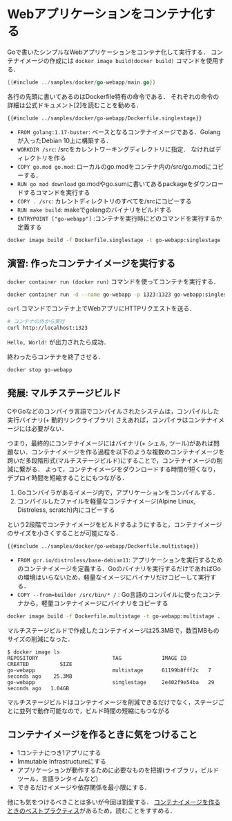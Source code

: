 # Webアプリケーションをコンテナ化する

Goで書いたシンプルなWebアプリケーションをコンテナ化して実行する．
コンテナイメージの作成には `docker image build(docker build)` コマンドを使用する．

```go
{{#include ../samples/docker/go-webapp/main.go}}
```

各行の先頭に書いてあるのはDockerfile特有の命令である．
それぞれの命令の詳細は公式ドキュメント[2]を読むことを勧める．

```
{{#include ../samples/docker/go-webapp/Dockerfile.singlestage}}
```

- `FROM golang:1.17-buster`: ベースとなるコンテナイメージである．Golangが入ったDebian 10上に構築する．
- `WORKDIR /src`:  /srcをカレントワーキングディレクトリに指定． なければディレクトリを作る
- `COPY go.mod go.mod`: ローカルのgo.modをコンテナ内の/src/go.modにコピーする．
- `RUN go mod download` go.modやgo.sumに書いてあるpackageをダウンロードするコマンドを実行する
- `COPY . /src`: カレントディレクトリのすべてを/srcにコピーする
- `RUN make build`: makeでgolangのバイナリをビルドする
- `ENTRYPOINT ["go-webapp"]` :コンテナを実行時にどのコマンドを実行するか定義する

```bash
docker image build -f Dockerfile.singlestage -t go-webapp:singlestage .
```

## 演習: 作ったコンテナイメージを実行する

`docker container run (docker run)` コマンドを使ってコンテナを実行する．

```bash
docker container run -d --name go-webapp -p 1323:1323 go-webapp:singlestage
```

`curl` コマンドでコンテナ上でWebアプリにHTTPリクエストを送る．

```bash
# コンテナの外から実行
curl http://localhost:1323
```

`Hello, World!` が出力されたら成功．

終わったらコンテナを終了させる．

```bash
docker stop go-webapp
```

## 発展: マルチステージビルド

CやGoなどのコンパイラ言語でコンパイルされたシステムは，コンパイルした実行バイナリ(+ 動的リンクライブラリ) さえあれば，コンパイラはコンテナイメージには必要がない．

つまり，最終的にコンテナイメージにはバイナリ(+ シェル, ツール)があれば問題ない．コンテナイメージを作る過程を以下のような複数のコンテナイメージを跨いだ多段階形式(マルチステージビルド)にすることで，コンテナイメージの削減に繋がる．
よって，コンテナイメージをダウンロードする時間が短くなり，デプロイ時間を短縮することにもつながる．

1. Goコンパイラがあるイメージ内で，アプリケーションをコンパイルする．
1. コンパイルしたファイルを軽量なコンテナイメージ(Alpine Linux, Distroless, scratch)内にコピーする

という2段階でコンテナイメージをビルドするようにすると，コンテナイメージのサイズを小さくすることが可能になる．

```
{{#include ../samples/docker/go-webapp/Dockerfile.multistage}}
```

- `FROM gcr.io/distroless/base-debian11`: アプリケーションを実行するためのコンテナイメージを定義する．Goのバイナリを実行するだけであればGoの環境はいらないため，軽量なイメージにバイナリだけコピーして実行する．
- `COPY --from=builder /src/bin/* /` : Go言語のコンパイルに使ったコンテナから，軽量コンテナイメージにバイナリをコピーする

```bash
docker image build -f Dockerfile.multistage -t go-webapp:multistage .
```

マルチステージビルドで作成したコンテナイメージは25.3MBで，数百MBものサイズの削減になった．

```
$ docker image ls
REPOSITORY                        TAG             IMAGE ID       CREATED          SIZE
go-webapp                         multistage      61199b8fff2c   7 seconds ago    25.3MB
go-webapp                         singlestage     2e402f9e54ba   29 seconds ago   1.04GB
```

マルチステージビルドはコンテナイメージを削減できるだけでなく，ステージごとに並列で動作可能なので，ビルド時間の短縮にもつながる

## コンテナイメージを作るときに気をつけること

- 1コンテナにつき1アプリにする
- Immutable Infrastructureにする
- アプリケーションが動作するために必要なものを把握(ライブラリ，ビルドツール，言語ランタイムなど)
- できるだけイメージや依存関係を最小限にする．

他にも気をつけるべきことは多いが今回は割愛する．
[コンテナイメージを作るときのベストプラクティス](https://docs.docker.com/develop/develop-images/dockerfile_best-practices/)があるため，読むことをすすめる．
